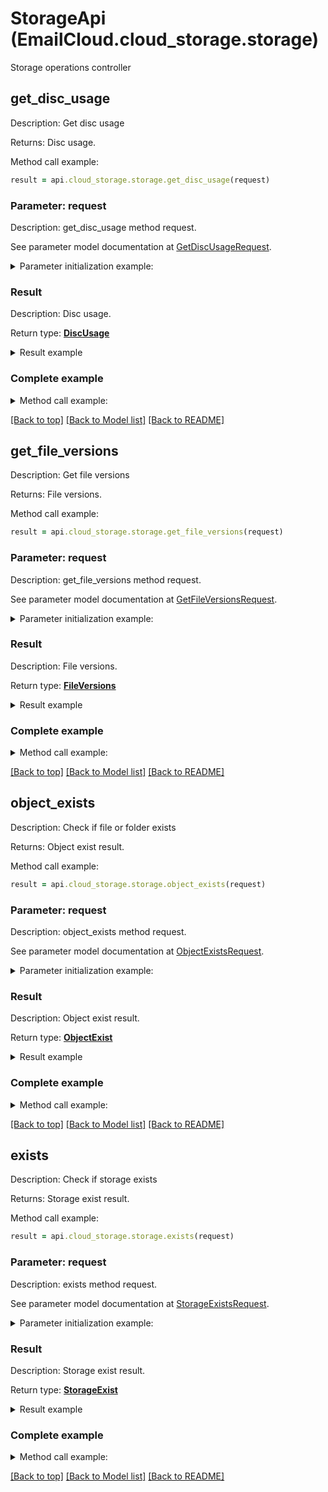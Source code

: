 # StorageApi (EmailCloud.cloud_storage.storage)

Storage operations controller

<a name="get_disc_usage"></a>
## get_disc_usage

Description: Get disc usage

Returns: Disc usage.

Method call example:
```ruby
result = api.cloud_storage.storage.get_disc_usage(request)
```

### Parameter: request

Description: get_disc_usage method request.

See parameter model documentation at [GetDiscUsageRequest](GetDiscUsageRequest.md).

<details>
    <summary>Parameter initialization example:</summary>
    
```ruby
request = GetDiscUsageRequest.new(
    storage_name: 'First Storage')
```

</details>

### Result

Description: Disc usage.

Return type: [**DiscUsage**](DiscUsage.md)

<details>
    <summary>Result example</summary>

```ruby
result = DiscUsage.new(
  used_size: 1048576,
  total_size: 3145728)
```
</details>

### Complete example

<details>
    <summary>Method call example:</summary>

```ruby
api = EmailCloud(app_key, app_sid)

// Prepare parameters:
request = GetDiscUsageRequest.new(
    storage_name: 'First Storage')

// Call method:
result = api.cloud_storage.storage.get_disc_usage(request)

// Result example:
result = DiscUsage.new(
  used_size: 1048576,
  total_size: 3145728)
```

</details>

[[Back to top]](#) [[Back to Model list]](Models.md) [[Back to README]](README.md)
<a name="get_file_versions"></a>
## get_file_versions

Description: Get file versions

Returns: File versions.

Method call example:
```ruby
result = api.cloud_storage.storage.get_file_versions(request)
```

### Parameter: request

Description: get_file_versions method request.

See parameter model documentation at [GetFileVersionsRequest](GetFileVersionsRequest.md).

<details>
    <summary>Parameter initialization example:</summary>
    
```ruby
request = GetFileVersionsRequest.new(
    path: '/storage/path/to/file.ext',
    storage_name: 'First Storage')
```

</details>

### Result

Description: File versions.

Return type: [**FileVersions**](FileVersions.md)

<details>
    <summary>Result example</summary>

```ruby
result = FileVersions.new(
  value: [
    FileVersion.new(
      version_id: 'd5afd857-8797-4ca0-b806-a03fdfc3831f',
      is_latest: true,
      name: 'file.ext',
      modified_date: DateTime.now,
      size: 4096,
      path: '/storage/path/to')])
```
</details>

### Complete example

<details>
    <summary>Method call example:</summary>

```ruby
api = EmailCloud(app_key, app_sid)

// Prepare parameters:
request = GetFileVersionsRequest.new(
    path: '/storage/path/to/file.ext',
    storage_name: 'First Storage')

// Call method:
result = api.cloud_storage.storage.get_file_versions(request)

// Result example:
result = FileVersions.new(
  value: [
    FileVersion.new(
      version_id: 'd5afd857-8797-4ca0-b806-a03fdfc3831f',
      is_latest: true,
      name: 'file.ext',
      modified_date: DateTime.now,
      size: 4096,
      path: '/storage/path/to')])
```

</details>

[[Back to top]](#) [[Back to Model list]](Models.md) [[Back to README]](README.md)
<a name="object_exists"></a>
## object_exists

Description: Check if file or folder exists

Returns: Object exist result.

Method call example:
```ruby
result = api.cloud_storage.storage.object_exists(request)
```

### Parameter: request

Description: object_exists method request.

See parameter model documentation at [ObjectExistsRequest](ObjectExistsRequest.md).

<details>
    <summary>Parameter initialization example:</summary>
    
```ruby
request = ObjectExistsRequest.new(
    path: '/storage/path/to/folder/or/file.ext',
    storage_name: 'First Storage')
```

</details>

### Result

Description: Object exist result.

Return type: [**ObjectExist**](ObjectExist.md)

<details>
    <summary>Result example</summary>

```ruby
result = ObjectExist.new(
  exists: true)
```
</details>

### Complete example

<details>
    <summary>Method call example:</summary>

```ruby
api = EmailCloud(app_key, app_sid)

// Prepare parameters:
request = ObjectExistsRequest.new(
    path: '/storage/path/to/folder/or/file.ext',
    storage_name: 'First Storage')

// Call method:
result = api.cloud_storage.storage.object_exists(request)

// Result example:
result = ObjectExist.new(
  exists: true)
```

</details>

[[Back to top]](#) [[Back to Model list]](Models.md) [[Back to README]](README.md)
<a name="exists"></a>
## exists

Description: Check if storage exists

Returns: Storage exist result.

Method call example:
```ruby
result = api.cloud_storage.storage.exists(request)
```

### Parameter: request

Description: exists method request.

See parameter model documentation at [StorageExistsRequest](StorageExistsRequest.md).

<details>
    <summary>Parameter initialization example:</summary>
    
```ruby
request = StorageExistsRequest.new(
    storage_name: 'First Storage')
```

</details>

### Result

Description: Storage exist result.

Return type: [**StorageExist**](StorageExist.md)

<details>
    <summary>Result example</summary>

```ruby
result = StorageExist.new(
  exists: true)
```
</details>

### Complete example

<details>
    <summary>Method call example:</summary>

```ruby
api = EmailCloud(app_key, app_sid)

// Prepare parameters:
request = StorageExistsRequest.new(
    storage_name: 'First Storage')

// Call method:
result = api.cloud_storage.storage.exists(request)

// Result example:
result = StorageExist.new(
  exists: true)
```

</details>

[[Back to top]](#) [[Back to Model list]](Models.md) [[Back to README]](README.md)

